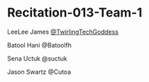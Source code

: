 # Recitation-013-Team-1
LeeLee James [@TwirlingTechGoddess](https://github.com/twirlingtechgoddess "LeeLee's Profile")

Batool Hani @Batoolfh

Sena Uctuk @suctuk

Jason Swartz @Cutoa

